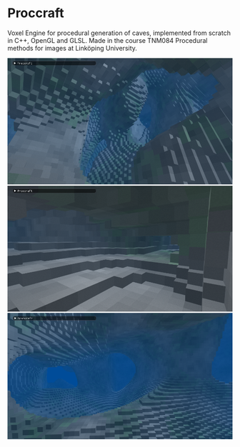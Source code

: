 # Proccraft
Voxel Engine for procedural generation of caves, implemented from scratch in C++, OpenGL and GLSL. Made in the course TNM084 Procedural methods for images at Linköping University.

![cave01](https://github.com/FredrikErikJohansson/Proccraft/blob/master/Images/cave03.png)
![cave02](https://github.com/FredrikErikJohansson/Proccraft/blob/master/Images/cave06.png)
![cave03](https://github.com/FredrikErikJohansson/Proccraft/blob/master/Images/cave05.png)
